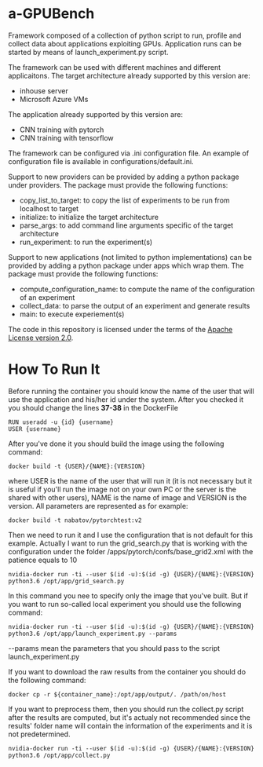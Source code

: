 # a-GPUBench

Framework composed of a collection of python script to run, profile and collect data about applications exploiting GPUs. Application runs can be started by means of launch_experiment.py script.

The framework can be used with different machines and different applicaitons.
The target architecture already supported by this version are:
- inhouse server
- Microsoft Azure VMs

The application already supported by this version are:
- CNN training with pytorch
- CNN training with tensorflow

The framework can be configured via .ini configuration file.
An example of configuration file is available in configurations/default.ini.

Support to new providers can be provided by adding a python package under providers.
The package must provide the following functions:
- copy_list_to_target: to copy the list of experiments to be run from localhost to target
- initialize: to initialize the target architecture
- parse_args: to add command line arguments specific of the target architecture
- run_experiment: to run the experiment(s)

Support to new applications (not limited to python implementations) can be provided by adding a python package under apps which wrap them.
The package must provide the following functions:
- compute_configuration_name: to compute the name of the configuration of an experiment
- collect_data: to parse the output of an experiment and generate results
- main: to execute experiement(s)

The code in this repository is licensed under the terms of the
[Apache License version 2.0](http://www.apache.org/licenses/LICENSE-2.0).

# How To Run It

Before running the container you should know the name of the user that will use the application and his/her id under the system. After you checked it you should change the lines **37-38** in the DockerFile 

```
RUN useradd -u {id} {username}
USER {username}
```

After you've done it you should build the image using the following command:

```
docker build -t {USER}/{NAME}:{VERSION}
```

where USER is the name of the user that will run it (it is not necessary but it is useful if you'll run the image not on your own PC or the server is the shared with other users), NAME is the name of image and VERSION is the version. All parameters are represented as for example: 

```
docker build -t nabatov/pytorchtest:v2
```

Then we need to run it and I use the configuration that is not default for this example. Actually I want to run the grid_search.py that is working with the configuration under the folder /apps/pytorch/confs/base_grid2.xml with the patience equals to 10

```
nvidia-docker run -ti --user $(id -u):$(id -g) {USER}/{NAME}:{VERSION} python3.6 /opt/app/grid_search.py
```

In this command you nee to specify only the image that you've built. But if you want to run so-called local experiment you should use the following command:

```
nvidia-docker run -ti --user $(id -u):$(id -g) {USER}/{NAME}:{VERSION} python3.6 /opt/app/launch_experiment.py --params
```

--params mean the parameters that you should pass to the script launch_experiment.py

If you want to download the raw results from the container you should do the following command:

```
docker cp -r ${container_name}:/opt/app/output/. /path/on/host
```

If you want to preprocess them, then you should run the collect.py script after the results are computed, but it's actualy not recommended since the results' folder name will contain the information of the experiments and it is not predetermined.

```
nvidia-docker run -ti --user $(id -u):$(id -g) {USER}/{NAME}:{VERSION} python3.6 /opt/app/collect.py
```
